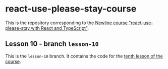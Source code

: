 # react-use-please-stay-course

This is the repository corresponding to the [Newline course "react-use-please-stay with React and TypeScript"](https://www.newline.co/courses/react-use-please-stay-with-react-and-typescript/welcome).

## Lesson 10 - branch `lesson-10`

This is the `lesson-10` branch. It contains the code for the [tenth lesson of the course](https://www.newline.co/courses/react-use-please-stay-with-react-and-typescript/implementing-favicon-modification-functionality).